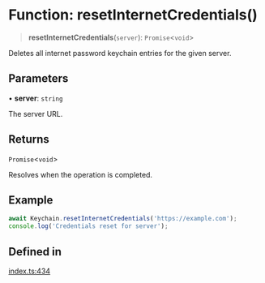 # Function: resetInternetCredentials()

> **resetInternetCredentials**(`server`): `Promise`\<`void`\>

Deletes all internet password keychain entries for the given server.

## Parameters

• **server**: `string`

The server URL.

## Returns

`Promise`\<`void`\>

Resolves when the operation is completed.

## Example

```typescript
await Keychain.resetInternetCredentials('https://example.com');
console.log('Credentials reset for server');
```

## Defined in

[index.ts:434](https://github.com/oblador/react-native-keychain/blob/06824b340311076cce81e80bceb3c34da22ca810/src/index.ts#L434)
